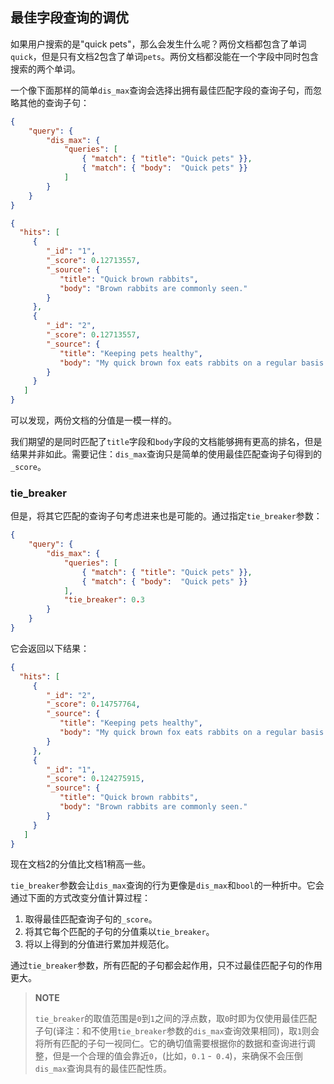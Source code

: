 ## 最佳字段查询的调优 ##

如果用户搜索的是"quick pets"，那么会发生什么呢？两份文档都包含了单词`quick`，但是只有文档2包含了单词`pets`。两份文档都没能在一个字段中同时包含搜索的两个单词。

一个像下面那样的简单`dis_max`查询会选择出拥有最佳匹配字段的查询子句，而忽略其他的查询子句：

```json
{
    "query": {
        "dis_max": {
            "queries": [
                { "match": { "title": "Quick pets" }},
                { "match": { "body":  "Quick pets" }}
            ]
        }
    }
}
```

```json
{
  "hits": [
     {
        "_id": "1",
        "_score": 0.12713557, 
        "_source": {
           "title": "Quick brown rabbits",
           "body": "Brown rabbits are commonly seen."
        }
     },
     {
        "_id": "2",
        "_score": 0.12713557, 
        "_source": {
           "title": "Keeping pets healthy",
           "body": "My quick brown fox eats rabbits on a regular basis."
        }
     }
   ]
}
```

可以发现，两份文档的分值是一模一样的。

我们期望的是同时匹配了`title`字段和`body`字段的文档能够拥有更高的排名，但是结果并非如此。需要记住：`dis_max`查询只是简单的使用最佳匹配查询子句得到的`_score`。

### tie_breaker ###

但是，将其它匹配的查询子句考虑进来也是可能的。通过指定`tie_breaker`参数：

```json
{
    "query": {
        "dis_max": {
            "queries": [
                { "match": { "title": "Quick pets" }},
                { "match": { "body":  "Quick pets" }}
            ],
            "tie_breaker": 0.3
        }
    }
}
```

它会返回以下结果：

```json
{
  "hits": [
     {
        "_id": "2",
        "_score": 0.14757764, 
        "_source": {
           "title": "Keeping pets healthy",
           "body": "My quick brown fox eats rabbits on a regular basis."
        }
     },
     {
        "_id": "1",
        "_score": 0.124275915, 
        "_source": {
           "title": "Quick brown rabbits",
           "body": "Brown rabbits are commonly seen."
        }
     }
   ]
}
```

现在文档2的分值比文档1稍高一些。

`tie_breaker`参数会让`dis_max`查询的行为更像是`dis_max`和`bool`的一种折中。它会通过下面的方式改变分值计算过程：

1. 取得最佳匹配查询子句的`_score`。
2. 将其它每个匹配的子句的分值乘以`tie_breaker`。
3. 将以上得到的分值进行累加并规范化。

通过`tie_breaker`参数，所有匹配的子句都会起作用，只不过最佳匹配子句的作用更大。

> **NOTE**
> 
> `tie_breaker`的取值范围是`0`到`1`之间的浮点数，取`0`时即为仅使用最佳匹配子句(译注：和不使用`tie_breaker`参数的`dis_max`查询效果相同)，取`1`则会将所有匹配的子句一视同仁。它的确切值需要根据你的数据和查询进行调整，但是一个合理的值会靠近`0`，(比如，`0.1` -` 0.4`)，来确保不会压倒`dis_max`查询具有的最佳匹配性质。




